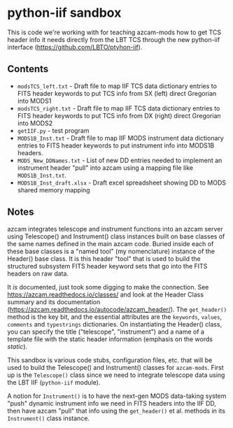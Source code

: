 # python-iif sandbox

This is code we're working with for teaching azcam-mods how to get
TCS header info it needs directly from the LBT TCS through the
new python-iif interface (https://github.com/LBTO/ptyhon-iif).

## Contents

 * `modsTCS_left.txt` - Draft file to map IIF TCS data dictionary entries to FITS header keywords to put TCS info from SX (left) direct Gregorian into MODS1
 * `modsTCS_right.txt` - Draft file to map IIF TCS data dictionary entries to FITS header keywords to put TCS info from DX (right) direct Gregorian into MODS2
 * `getIIF.py` - test program
 * `MODS1B_Inst.txt` - Draft file to map IIF MODS instrument data dictionary entries to FITS header keywords to put instrument info into MODS1B headers.
 * `MODS_New_DDNames.txt` - List of new DD entries needed to implement an instrument header "pull" into azcam using a mapping file like `MODS1B_Inst.txt`.
 * `MODS1B_Inst_draft.xlsx` - Draft excel spreadsheet showing DD to MODS shared memory mapping
 
 ## Notes
 
 azcam integrates telescope and instrument functions into an azcam server using Telescope() and Instrument() class instances built on base classes of the
 same names defined  in the main azcam code.  Buried inside each of these base classes is a "named tool" (my nomenclature) instance of the Header() base class.  It is this header "tool" that is used to build the structured subsystem FITS header keyword sets that go into the FITS headers on raw data.
 
It *is* documented, just took some digging to make the connection.  See https://azcam.readthedocs.io/classes/ and look at the Header Class summary and its
documentation (https://azcam.readthedocs.io/autocode/azcam_header/).  The `get_header()` method is the key bit, and the essential attributes are 
the `keywords`, `values`, `comments` and `typestrings` dictionaries.  On instantiating the Header() class, you can specify the title ("telescope", "instrument") and a name
of a template file with the static header information (emphasis on the words *static*).

This sandbox is various code stubs, configuration files, etc. that will be used to build the Telescope() and Instrument() classes for `azcam-mods`.  First up is the
`Telescope()` class since we need to integrate telescope data using the LBT IIF (`python-iif` module).  

A notion for `Instrument()` is to have the next-gen MODS data-taking system "push" dynamic instrument info we need in FITS headers into the IIF DD, then have
azcam "pull" that info using the `get_header()` et al. methods in its `Instrument()` class instance.

